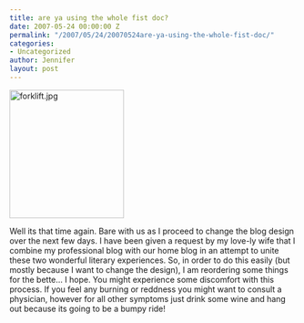 ```yaml
---
title: are ya using the whole fist doc?
date: 2007-05-24 00:00:00 Z
permalink: "/2007/05/24/20070524are-ya-using-the-whole-fist-doc/"
categories:
- Uncategorized
author: Jennifer
layout: post
---
```


<img id="image172" height="225" alt="forklift.jpg" width="201" src="/teamelam/assets/images/are-ya-using-the-whole-fist-doc/1179987596000-missing.jpg" />

Well its that time again. Bare with us as I proceed to change the blog design over the next few days. I have been given a request by my love-ly wife that I combine my professional blog with our home blog in an attempt to unite these two wonderful literary experiences. So, in order to do this easily (but mostly because I want to change the design), I am reordering some things for the bette&#8230; I hope. You might experience some discomfort with this process. If you feel any burning or reddness you might want to consult a physician, however for all other symptoms just drink some wine and hang out because its going to be a bumpy ride!
